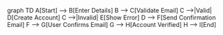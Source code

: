 graph TD
    A[Start] --> B[Enter Details]
    B --> C[Validate Email]
    C -->|Valid| D[Create Account]
    C -->|Invalid| E[Show Error]
    D --> F[Send Confirmation Email]
    F --> G[User Confirms Email]
    G --> H[Account Verified]
    H --> I[End]

